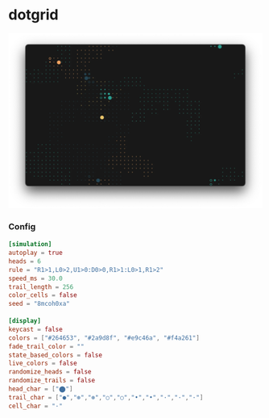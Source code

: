 # dotgrid
![dotgrid](/assets/trmt_v0_3_0_dotgird_example.webp)

### Config
```toml
[simulation]
autoplay = true
heads = 6
rule = "R1>1,L0>2,U1>0:D0>0,R1>1:L0>1,R1>2"
speed_ms = 30.0
trail_length = 256
color_cells = false
seed = "8mcoh0xa"

[display]
keycast = false
colors = ["#264653", "#2a9d8f", "#e9c46a", "#f4a261"]
fade_trail_color = ""
state_based_colors = false
live_colors = false
randomize_heads = false
randomize_trails = false
head_char = ["⬤"]
trail_char = ["●","⊛","⊛","○","○","•","•","·","·","·"]
cell_char = "·"
```